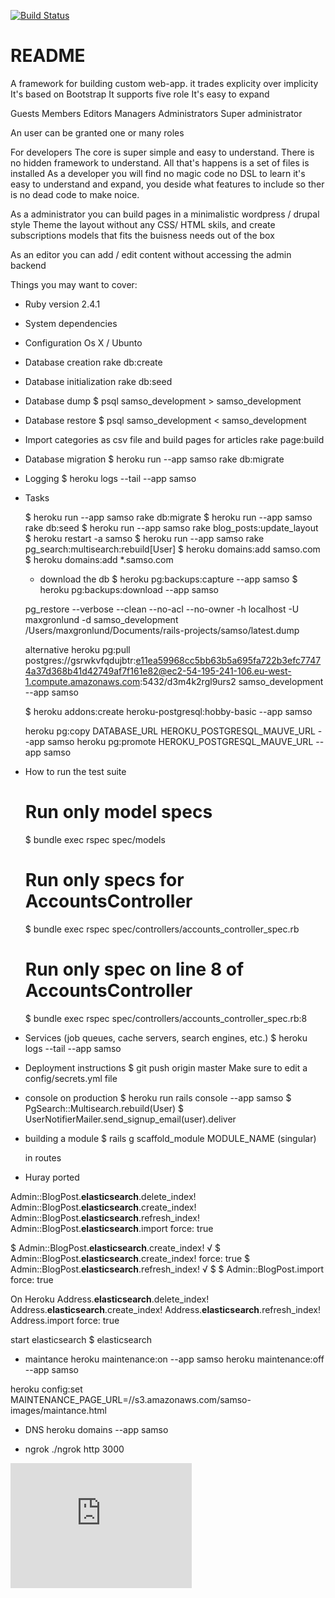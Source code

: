 [![Build Status](https://semaphoreci.com/api/v1/synthmax/samso/branches/master/badge.svg)](https://semaphoreci.com/synthmax/samso)

# README


A framework for building custom web-app.
it trades explicity over implicity
It's based on Bootstrap
It supports five role
It's easy to expand

Guests
Members
Editors
Managers
Administrators
Super administrator

An user can be granted one or many roles

For developers
The core is super simple and easy to understand.
There is no hidden framework to understand.
All that's happens is a set of files is installed
As a developer you will find no magic code no DSL to learn
it's easy to understand and expand, you deside what features
to include so ther is no dead code to make noice.

As a administrator you can build pages in a minimalistic wordpress / drupal style
Theme the layout without any CSS/ HTML skils, and create subscriptions models that
fits the buisness needs out of the box

As an editor you can add / edit content without accessing the admin backend



Things you may want to cover:

* Ruby version
  2.4.1

* System dependencies

* Configuration
  Os X / Ubunto

* Database creation
  rake db:create

* Database initialization
  rake db:seed

* Database dump
  $ psql samso_development > samso_development

* Database restore
  $ psql samso_development < samso_development

* Import categories as csv file and build pages for articles
  rake page:build


* Database migration
  $ heroku run --app samso rake db:migrate


* Logging
  $ heroku logs --tail --app samso

* Tasks

  $ heroku run --app samso rake db:migrate
  $ heroku run --app samso rake db:seed
  $ heroku run --app samso rake blog_posts:update_layout
  $ heroku restart -a samso
  $ heroku run --app samso rake pg_search:multisearch:rebuild[User]
  $ heroku domains:add samso.com
  $ heroku domains:add \*.samso.com


  * download the db
  $ heroku pg:backups:capture --app samso
  $ heroku pg:backups:download --app samso

  pg_restore --verbose --clean --no-acl --no-owner -h localhost -U maxgronlund -d samso_development /Users/maxgronlund/Documents/rails-projects/samso/latest.dump

  alternative
  heroku pg:pull postgres://gsrwkvfqdujbtr:e11ea59968cc5bb63b5a695fa722b3efc77474a37d368b41d42749af7f161e82@ec2-54-195-241-106.eu-west-1.compute.amazonaws.com:5432/d3m4k2rgl9urs2 samso_development --app samso


  $ heroku addons:create heroku-postgresql:hobby-basic --app samso

  heroku pg:copy DATABASE_URL HEROKU_POSTGRESQL_MAUVE_URL --app samso
  heroku pg:promote HEROKU_POSTGRESQL_MAUVE_URL --app samso


* How to run the test suite
  # Run only model specs
  $ bundle exec rspec spec/models

  # Run only specs for AccountsController
  $ bundle exec rspec spec/controllers/accounts_controller_spec.rb

  # Run only spec on line 8 of AccountsController
  $ bundle exec rspec spec/controllers/accounts_controller_spec.rb:8


* Services (job queues, cache servers, search engines, etc.)
  $ heroku logs --tail --app samso

* Deployment instructions
  $ git push origin master
  Make sure to edit a config/secrets.yml file

* console on production
  $ heroku run rails console --app samso
  $ PgSearch::Multisearch.rebuild(User)
  $ UserNotifierMailer.send_signup_email(user).deliver

* building a module
  $ rails g scaffold_module MODULE_NAME (singular)

  in routes
* Huray ported



Admin::BlogPost.__elasticsearch__.delete_index!
Admin::BlogPost.__elasticsearch__.create_index!
Admin::BlogPost.__elasticsearch__.refresh_index!
Admin::BlogPost.__elasticsearch__.import force: true

$ Admin::BlogPost.__elasticsearch__.create_index! √
$ Admin::BlogPost.__elasticsearch__.create_index! force: true
$ Admin::BlogPost.__elasticsearch__.refresh_index! √
$
$ Admin::BlogPost.import force: true



On Heroku
Address.__elasticsearch__.delete_index!
Address.__elasticsearch__.create_index!
Address.__elasticsearch__.refresh_index!
Address.import force: true


start elasticsearch
$ elasticsearch

* maintance
heroku maintenance:on --app samso
heroku maintenance:off --app samso

heroku config:set MAINTENANCE_PAGE_URL=//s3.amazonaws.com/samso-images/maintance.html

* DNS
heroku domains --app samso

* ngrok
./ngrok http 3000


<iframe width="290" height="200" frameborder="0" scrolling="yes" src="http://samsoposten.dk.nt5.unoeuro-server.com/event/visidag.asp"></iframe>




